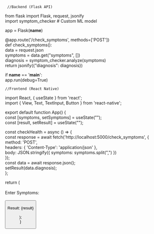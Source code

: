      //Backend (Flask API)

from flask import Flask, request, jsonify  
import symptom_checker  # Custom ML model  

app = Flask(__name__)  

@app.route('/check_symptoms', methods=['POST'])  
def check_symptoms():  
    data = request.json  
    symptoms = data.get("symptoms", [])  
    diagnosis = symptom_checker.analyze(symptoms)  
    return jsonify({"diagnosis": diagnosis})  

if __name__ == '__main__':  
    app.run(debug=True)

    //Frontend (React Native)

import React, { useState } from 'react';  
import { View, Text, TextInput, Button } from 'react-native';  

export default function App() {  
  const [symptoms, setSymptoms] = useState("");  
  const [result, setResult] = useState("");  

  const checkHealth = async () => {  
    const response = await fetch('http://localhost:5000/check_symptoms', {  
      method: 'POST',  
      headers: { 'Content-Type': 'application/json' },  
      body: JSON.stringify({ symptoms: symptoms.split(",") })  
    });  
    const data = await response.json();  
    setResult(data.diagnosis);  
  };  

  return (  
    <View>  
      <Text>Enter Symptoms:</Text>  
      <TextInput onChangeText={setSymptoms} />  
      <Button title="Check Health" onPress={checkHealth} />  
      <Text>Result: {result}</Text>  
    </View>  
  );  
}


    
